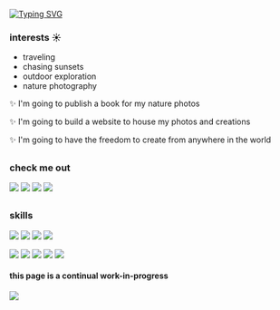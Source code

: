[![Typing SVG](https://readme-typing-svg.demolab.com?font=Quicksand&size=24&pause=1000&color=59A14D&center=true&vCenter=true&width=600&lines=visual+merchandiser+turned+jr-developer-in-training;currently+studying+at+Epicodus;learning+JavaScript%2C+C%23%2C+.NET%2C+and+React)](https://git.io/typing-svg)

### interests ☀️
* traveling
* chasing sunsets
* outdoor exploration
* nature photography

✨ I'm going to publish a book for my nature photos

✨ I'm going to build a website to house my photos and creations

✨ I'm going to have the freedom to create from anywhere in the world

##
### check me out
[![](https://img.shields.io/badge/Discord-7289DA?style=for-the-badge&logo=discord&logoColor=white)](https://discordapp.com/users/1033440149557751958)
[![](https://img.shields.io/badge/LinkedIn-0077B5?style=for-the-badge&logo=linkedin&logoColor=white)](https://linkedin.com/in/eluckie)
[![](https://img.shields.io/badge/apple%20music-F34E68?style=for-the-badge&logo=apple%20music&logoColor=white)](https://music.apple.com/profile/yellowpistols)
[![](https://img.shields.io/badge/GitHub-100000?style=for-the-badge&logo=github&logoColor=white)](https://github.com/eluckie)
##

### skills
![](https://img.shields.io/badge/HTML-239120?style=for-the-badge&logo=html5&logoColor=white)
![](https://img.shields.io/badge/CSS-239120?&style=for-the-badge&logo=css3&logoColor=white)
![](https://img.shields.io/badge/JavaScript-323330?style=for-the-badge&logo=javascript&logoColor=F7DF1E)
![](https://img.shields.io/badge/Markdown-000000?style=for-the-badge&logo=markdown&logoColor=white)

![](https://img.shields.io/badge/Node.js-43853D?style=for-the-badge&logo=node.js&logoColor=white)
![](https://img.shields.io/badge/GIT-E44C30?style=for-the-badge&logo=git&logoColor=white)
![](https://img.shields.io/badge/eslint-3A33D1?style=for-the-badge&logo=eslint&logoColor=white)
![](https://img.shields.io/badge/Jest-323330?style=for-the-badge&logo=Jest&logoColor=white)
![](https://img.shields.io/badge/prettier-1A2C34?style=for-the-badge&logo=prettier&logoColor=F7BA3E)



#### this page is a continual work-in-progress
![](http://ForTheBadge.com/images/badges/built-with-love.svg)

